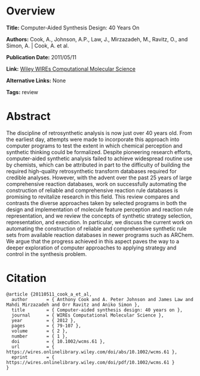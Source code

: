 # Overview
**Title:**
Computer-Aided Synthesis Design: 40 Years On

**Authors:**
Cook, A., Johnson, A.P., Law, J., Mirzazadeh, M., Ravitz, O., and Simon, A. |
Cook, A. et al.

**Publication Date:**
2011/05/11

**Link:**
[Wiley WIREs Computational Molecular Science](https://wires.onlinelibrary.wiley.com/doi/10.1002/wcms.61)

**Alternative Links:**
None

**Tags:**
review


# Abstract
The discipline of retrosynthetic analysis is now just over 40 years old.
From the earliest day, attempts were made to incorporate this approach into computer programs to test the extent in which chemical perception and synthetic thinking could be formalized.
Despite pioneering research efforts, computer-aided synthetic analysis failed to achieve widespread routine use by chemists, which can be attributed in part to the difficulty of building the required high-quality retrosynthetic transform databases required for credible analyses.
However, with the advent over the past 25 years of large comprehensive reaction databases, work on successfully automating the construction of reliable and comprehensive reaction rule databases is promising to revitalize research in this field.
This review compares and contrasts the diverse approaches taken by selected programs in both the design and implementation of molecule feature perception and reaction rule representation, and we review the concepts of synthetic strategy selection, representation, and execution.
In particular, we discuss the current work on automating the construction of reliable and comprehensive synthetic rule sets from available reaction databases in newer programs such as ARChem.
We argue that the progress achieved in this aspect paves the way to a deeper exploration of computer approaches to applying strategy and control in the synthesis problem.


# Citation
```
@article {20110511_cook_a_et_al,
  author       = { Anthony Cook and A. Peter Johnson and James Law and Mahdi Mirzazadeh and Orr Ravitz and Aniko Simon },
  title        = { Computer-aided synthesis design: 40 years on },
  journal      = { WIREs Computational Molecular Science },
  year         = { 2012 },
  pages        = { 79-107 },
  volume       = { 2 },
  number       = { 1 },
  doi          = { 10.1002/wcms.61 },
  url          = { https://wires.onlinelibrary.wiley.com/doi/abs/10.1002/wcms.61 },
  eprint       = { https://wires.onlinelibrary.wiley.com/doi/pdf/10.1002/wcms.61 }
}
```
